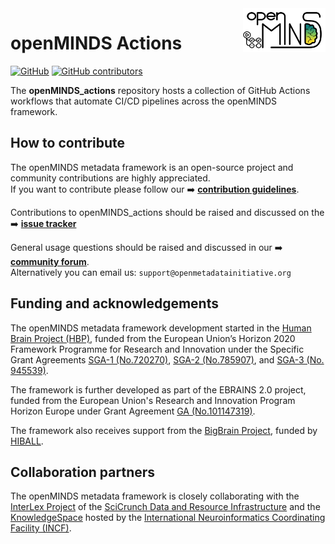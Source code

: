 <a href="/img/openMINDS_actions_logo_light.png">
  <picture>
    <source media="(prefers-color-scheme: dark)" srcset="/img/openMINDS_actions_logo_dark.png">
    <source media="(prefers-color-scheme: light)" srcset="/img/openMINDS_actions_logo_light.png">
    <img alt="openMINDS actions" src="/img/openMINDS_actions_logo_light.png" title="Logo created by R. Gazzotti, U. Schlegel, L. Zehl, C. Hagen Blixhavn" align="right" height="70">
  </picture>
</a>

# openMINDS Actions

[![GitHub][license-shield]][license-url]
[![GitHub contributors][contributors-shield]][contributors-url]

The **openMINDS_actions** repository hosts a collection of GitHub Actions workflows that automate CI/CD pipelines across the openMINDS framework.

## How to contribute

The openMINDS metadata framework is an open-source project and community contributions are highly appreciated.  
If you want to contribute please follow our :arrow_right: [**contribution guidelines**][contribution-url].

Contributions to openMINDS_actions should be raised and discussed on the :arrow_right: [**issue tracker**][issuetracker-actions]  

General usage questions should be raised and discussed in our :arrow_right: [**community forum**][community-forum].  
Alternatively you can email us: `support@openmetadatainitiative.org`

## Funding and acknowledgements

The openMINDS metadata framework development started in the [Human Brain Project (HBP)][hbp-website], funded from the European Union’s Horizon 2020 Framework Programme for Research and Innovation under the Specific Grant Agreements [SGA-1 (No.720270)][hbp-sga1-doi], [SGA-2 (No.785907)][hbp-sga2-doi], and [SGA-3 (No. 945539)][hbp-sga3-doi]. 

The framework is further developed as part of the EBRAINS 2.0 project, funded from the European Union's Research and Innovation Program Horizon Europe under Grant Agreement [GA (No.101147319)][ebrains2-doi].

The framework also receives support from the [BigBrain Project](https://bigbrainproject.org/), funded by [HIBALL][hiball-url].

## Collaboration partners

The openMINDS metadata framework is closely collaborating with the [InterLex Project][interlex-dashboard] of the [SciCrunch Data and Resource Infrastructure][scicrunch-website] and the [KnowledgeSpace][ks-website] hosted by the [International Neuroinformatics Coordinating Facility (INCF)][incf-website].

[contributors-url]: https://github.com/openMetadataInitiative/openMINDS_actions/graphs/contributors
[contributors-shield]: https://img.shields.io/github/contributors/openMetadataInitiative/openMINDS_actions
[license-url]: https://raw.githubusercontent.com/openMetadataInitiative/openMINDS_actions/main/LICENSE
[license-shield]: https://img.shields.io/github/license/openMetadataInitiative/openMINDS_actions
[contribution-url]: https://openminds-documentation.readthedocs.io/en/latest/shared/contribution_guidelines.html
[community-forum]: https://neurostars.org/t/about-the-openminds-category/31428
[ebrains2-doi]: https://doi.org/10.3030/101147319
[hiball-url]: https://bigbrainproject.org/hiball.html
[hbp-sga1-doi]: https://doi.org/10.3030/720270
[hbp-sga2-doi]: https://doi.org/10.3030/785907
[hbp-sga3-doi]: https://doi.org/10.3030/945539
[hbp-website]: https://www.humanbrainproject.eu
[incf-website]: https://www.incf.org
[interlex-dashboard]: https://scicrunch.org/scicrunch/interlex/dashboard
[issuetracker-actions]: https://github.com/openMetadataInitiative/openMINDS_actions/issues
[ks-website]: https://knowledge-space.org
[scicrunch-website]: https://scicrunch.org
